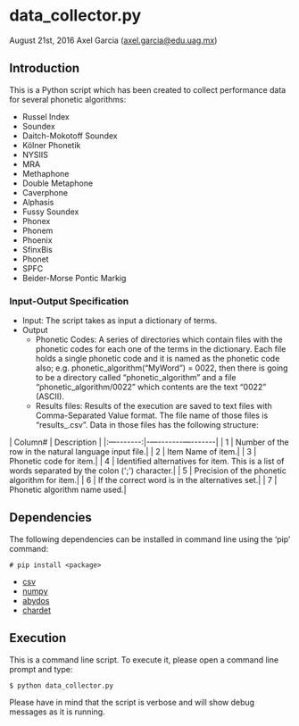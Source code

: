 # data_collector.py
August 21st, 2016
Axel Garcia (axel.garcia@edu.uag.mx)

## Introduction
This is a Python script which has been created to collect performance data for several phonetic algorithms:
* Russel Index
* Soundex
* Daitch-Mokotoff Soundex
* Kölner Phonetik
* NYSIIS
* MRA
* Methaphone
* Double Metaphone
* Caverphone
* Alphasis
* Fussy Soundex
* Phonex
* Phonem
* Phoenix
* SfinxBis
* Phonet
* SPFC
* Beider-Morse Pontic Markig

### Input-Output Specification

* Input: The script takes as input a dictionary of terms. 
* Output
  * Phonetic Codes: A series of directories which contain files with the phonetic codes for each one of the terms in the dictionary. Each file holds a single phonetic code and it is named as the phonetic code also; e.g. phonetic_algorithm(“MyWord”) = 0022, then there is going to be a directory called “phonetic_algorithm” and a file “phonetic_algorithm/0022” which contents are the text “0022” (ASCII).
  * Results files: Results of the execution are saved to text files with Comma-Separated Value format. The file name of those files is “results_<algortihm name>.csv”. Data in those files has the following structure:

| Column# |  Description |
|:—-------:|-—-------—-------|
|    1   |  Number of the row in the natural language input file.|
|    2   |  Item Name of item.|
|    3   |  Phonetic code for item.|
|    4   |  Identified alternatives for item. This is a list of words separated by the colon (';') character.|
|    5   |  Precision of the phonetic algorithm for item.|
|    6   |  If the correct word is in the alternatives set.|
|    7   |  Phonetic algorithm name used.|

## Dependencies
The following dependencies can be installed in command line using the ‘pip’ command:
```
# pip install <package>
```

* [csv](https://pypi.python.org/pypi/csv)
* [numpy](https://pypi.python.org/pypi/numpy)
* [abydos](https://pypi.python.org/pypi/abydos)
* [chardet](https://pypi.python.org/pypi/chardet)

## Execution
This is a command line script. To execute it, please open a command line prompt and type:
```
$ python data_collector.py
```

Please have in mind that the script is verbose and will show debug messages as it is running.
